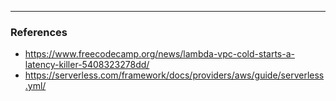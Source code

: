 ---
### References
  - https://www.freecodecamp.org/news/lambda-vpc-cold-starts-a-latency-killer-5408323278dd/
  - https://serverless.com/framework/docs/providers/aws/guide/serverless.yml/
